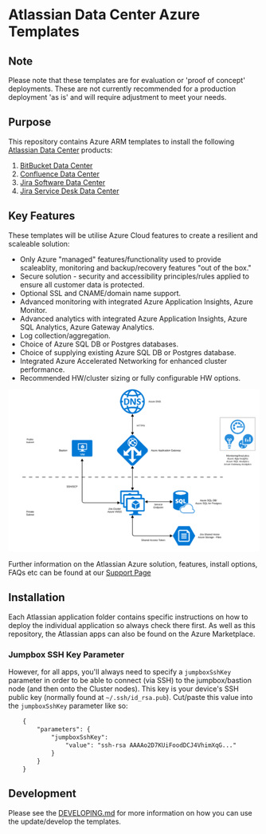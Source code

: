 # Atlassian Data Center Azure Templates

## Note
Please note that these templates are for evaluation or 'proof of concept' deployments. These are not currently recommended for a production deployment 'as is' and will require adjustment to meet your needs.

## Purpose
This repository contains Azure ARM templates to install the following [Atlassian Data Center](https://www.atlassian.com/enterprise/data-center) products:  

1. [BitBucket Data Center](https://www.atlassian.com/software/bitbucket/enterprise/data-center)  
2. [Confluence Data Center](https://www.atlassian.com/software/confluence/enterprise/data-center)  
3. [Jira Software Data Center](https://www.atlassian.com/enterprise/data-center/jira)  
4. [Jira Service Desk Data Center](https://www.atlassian.com/software/jira/service-desk/enterprise/data-center)  

## Key Features
These templates will be utilise Azure Cloud features to create a resilient and scaleable solution:  

*  Only Azure "managed" features/functionality used to provide scaleablity, monitoring and backup/recovery features "out of the box."  
*  Secure solution - security and accessibility principles/rules applied to ensure all customer data is protected.  
*  Optional SSL and CNAME/domain name support.  
*  Advanced monitoring with integrated Azure Application Insights, Azure Monitor.  
*  Advanced analytics with integrated Azure Application Insights, Azure SQL Analytics, Azure Gateway Analytics.  
*  Log collection/aggregation.  
*  Choice of Azure SQL DB or Postgres databases.  
*  Choice of supplying existing Azure SQL DB or Postgres database.  
*  Integrated Azure Accelerated Networking for enhanced cluster performance.  
*  Recommended HW/cluster sizing or fully configurable HW options.  

 
![Azure Architecture](images/AzureArchitecture.png "Azure Architecture")

Further information on the Atlassian Azure solution, features, install options, FAQs etc can be found at our [Support Page](https://hello.atlassian.net/wiki/spaces/DC/pages/369608838/Azure+Support+Page)  


## Installation
Each Atlassian application folder contains specific instructions on how to deploy the individual application so always check there first. As well as this repository, the Atlassian apps can also be found on the Azure Marketplace.

### Jumpbox SSH Key Parameter
However, for all apps, you'll always need to specify a `jumpboxSshKey` parameter in order to be able to connect (via SSH) to the jumpbox/bastion node (and then onto the Cluster nodes). This key is your device's SSH public key (normally found at `~/.ssh/id_rsa.pub`). Cut/paste this value into the `jumpboxSshKey` parameter like so:
```
    {
        "parameters": {
            "jumpboxSshKey":
                "value": "ssh-rsa AAAAo2D7KUiFoodDCJ4VhimXqG..."
            }
        }
    }
```

## Development
Please see the [DEVELOPING.md](DEVELOPING.md) for more information on how you can use the update/develop the templates.
